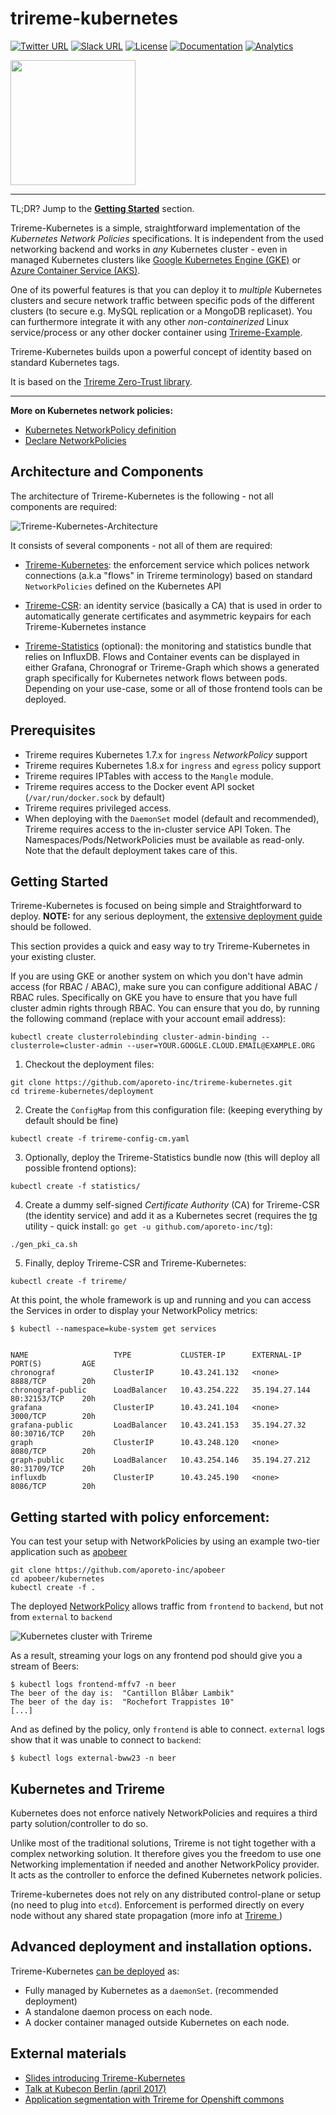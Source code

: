 # trireme-kubernetes

[![Twitter URL](https://img.shields.io/badge/twitter-follow-blue.svg)](https://twitter.com/aporeto_trireme) [![Slack URL](https://img.shields.io/badge/slack-join-green.svg)](https://triremehq.slack.com/messages/general/) [![License](https://img.shields.io/badge/license-Apache--2.0-blue.svg)](https://www.apache.org/licenses/LICENSE-2.0) [![Documentation](https://img.shields.io/badge/docs-godoc-blue.svg)](https://godoc.org/github.com/aporeto-inc/trireme)
[![Analytics](https://ga-beacon.appspot.com/UA-90327502-1/welcome-page)](https://github.com/igrigorik/ga-beacon)

<img src="docs/trireme.png" width="200">

----

TL;DR? Jump to the **[Getting Started](#getting-started)** section.

Trireme-Kubernetes is a simple, straightforward implementation of the _Kubernetes Network Policies_ specifications. It is independent from the used networking backend and works in _any_ Kubernetes cluster - even in managed Kubernetes clusters like [Google Kubernetes Engine (GKE)](https://cloud.google.com/kubernetes-engine/docs/) or [Azure Container Service (AKS)](https://docs.microsoft.com/en-us/azure/aks/).

One of its powerful features is that you can deploy it to _multiple_ Kubernetes clusters and secure network traffic between specific pods of the different clusters (to secure e.g. MySQL replication or a MongoDB replicaset). You can furthermore integrate it with any other _non-containerized_ Linux service/process or any other docker container using [Trireme-Example](https://github.com/aporeto-inc/trireme-example).

Trireme-Kubernetes builds upon a powerful concept of identity based on standard Kubernetes tags.

It is based on the [Trireme Zero-Trust library](https://github.com/aporeto-inc/trireme-lib).

----
**More on Kubernetes network policies:**

* [Kubernetes NetworkPolicy definition](https://kubernetes.io/docs/concepts/services-networking/network-policies/)
* [Declare NetworkPolicies](https://kubernetes.io/docs/tasks/administer-cluster/declare-network-policy/)


## Architecture and Components

The architecture of Trireme-Kubernetes is the following - not all components are required:

![Trireme-Kubernetes-Architecture](docs/trireme-kubernetes-architecture.png)

It consists of several components - not all of them are required:

* [Trireme-Kubernetes](https://github.com/aporeto-inc/trireme-kubernetes): the enforcement service which polices network connections (a.k.a "flows" in Trireme terminology) based on standard `NetworkPolicies` defined on the Kubernetes API

* [Trireme-CSR](https://github.com/aporeto-inc/trireme-csr): an identity service (basically a CA) that is used in order to automatically generate certificates and asymmetric keypairs for each Trireme-Kubernetes instance

* [Trireme-Statistics](https://github.com/aporeto-inc/trireme-statistics) (optional): the monitoring and statistics bundle that relies on InfluxDB. Flows and Container events can be displayed in either Grafana, Chronograf or Trireme-Graph which shows a generated graph specifically for Kubernetes network flows between pods. Depending on your use-case, some or all of those frontend tools can be deployed.


## Prerequisites

* Trireme requires Kubernetes 1.7.x for `ingress` _NetworkPolicy_ support
* Trireme requires Kubernetes 1.8.x for `ingress` and `egress` policy support
* Trireme requires IPTables with access to the `Mangle` module.
* Trireme requires access to the Docker event API socket (`/var/run/docker.sock` by default)
* Trireme requires privileged access.
* When deploying with the `DaemonSet` model (default and recommended), Trireme requires access to the in-cluster service API Token. The Namespaces/Pods/NetworkPolicies must be available as read-only. Note that the default deployment takes care of this.


## Getting Started

Trireme-Kubernetes is focused on being simple and Straightforward to deploy.
**NOTE:** for any serious deployment, the [extensive deployment guide](deployment/README.md) should be followed.

This section provides a quick and easy way to try Trireme-Kubernetes in your existing cluster.

If you are using GKE or another system on which you don't have admin access (for RBAC / ABAC), make sure you can configure additional ABAC / RBAC rules.
Specifically on GKE you have to ensure that you have full cluster admin rights through RBAC. You can ensure that you do, by running the following command (replace with your account email address):

```
kubectl create clusterrolebinding cluster-admin-binding --clusterrole=cluster-admin --user=YOUR.GOOGLE.CLOUD.EMAIL@EXAMPLE.ORG
```

1) Checkout the deployment files:
```
git clone https://github.com/aporeto-inc/trireme-kubernetes.git
cd trireme-kubernetes/deployment
```

2) Create the `ConfigMap` from this configuration file: (keeping everything by default should be fine)
```
kubectl create -f trireme-config-cm.yaml
```

3) Optionally, deploy the Trireme-Statistics bundle now (this will deploy all possible frontend options):
```
kubectl create -f statistics/
```

4) Create a dummy self-signed _Certificate Authority_ (CA) for Trireme-CSR (the identity service) and add it as a Kubernetes secret (requires the [tg](https://github.com/aporeto-inc/tg) utility - quick install: `go get -u github.com/aporeto-inc/tg`):
```
./gen_pki_ca.sh
```

5) Finally, deploy Trireme-CSR and Trireme-Kubernetes:
```
kubectl create -f trireme/
```

At this point, the whole framework is up and running and you can access the Services in order to display your NetworkPolicy metrics:

```
$ kubectl --namespace=kube-system get services


NAME                   TYPE           CLUSTER-IP      EXTERNAL-IP     PORT(S)         AGE
chronograf             ClusterIP      10.43.241.132   <none>          8888/TCP        20h
chronograf-public      LoadBalancer   10.43.254.222   35.194.27.144   80:32153/TCP    20h
grafana                ClusterIP      10.43.241.104   <none>          3000/TCP        20h
grafana-public         LoadBalancer   10.43.241.153   35.194.27.32    80:30716/TCP    20h
graph                  ClusterIP      10.43.248.120   <none>          8080/TCP        20h
graph-public           LoadBalancer   10.43.254.146   35.194.27.212   80:31709/TCP    20h
influxdb               ClusterIP      10.43.245.190   <none>          8086/TCP        20h
```

## Getting started with policy enforcement:

You can test your setup with NetworkPolicies by using an example two-tier application such as [apobeer](https://github.com/aporeto-inc/apobeer)
```
git clone https://github.com/aporeto-inc/apobeer
cd apobeer/kubernetes
kubectl create -f .
```

The deployed [NetworkPolicy](https://github.com/aporeto-inc/apobeer/blob/master/kubernetes/policy.yaml) allows traffic from `frontend` to `backend`, but not from `external` to `backend`


![Kubernetes cluster with Trireme](docs/apobeer.png)

As a result, streaming your logs on any frontend pod should give you a stream of Beers:

```
$ kubectl logs frontend-mffv7 -n beer
The beer of the day is:  "Cantillon Blåbær Lambik"
The beer of the day is:  "Rochefort Trappistes 10"
[...]
```

And as defined by the policy, only `frontend` is able to connect. `external` logs show that it was unable to connect to `backend`:

```
$ kubectl logs external-bww23 -n beer
```

## Kubernetes and Trireme

Kubernetes does not enforce natively NetworkPolicies and requires a third party solution/controller to do so.

Unlike most of the traditional solutions, Trireme is not tight together with a complex networking solution. It therefore gives you the freedom to use one Networking implementation if needed and another NetworkPolicy provider. It acts as the controller to enforce the defined Kubernetes network policies.

Trireme-kubernetes does not rely on any distributed control-plane or setup (no need to plug into `etcd`). Enforcement is performed directly on every node without any shared state propagation (more info at  [Trireme ](https://github.com/aporeto-inc/trireme-lib))


## Advanced deployment and installation options.

Trireme-Kubernetes [can be deployed](https://github.com/aporeto-inc/trireme-kubernetes/tree/master/deployment) as:

* Fully managed by Kubernetes as a `daemonSet`. (recommended deployment)
* A standalone daemon process on each node.
* A docker container managed outside Kubernetes on each node.


## External materials

* [Slides introducing Trireme-Kubernetes](https://github.com/bvandewalle/kubecon-zerotrust/blob/master/KubeCon%20-%20ZeroTrust.pdf)
* [Talk at Kubecon Berlin (april 2017)](https://www.youtube.com/watch?v=wm7rj2zhXM0&list=PL83F1zbzRHa8gDtbI5zoPpol9bTEIw3Xh)
* [Application segmentation with Trireme for Openshift commons](https://www.youtube.com/watch?v=EjAib6MrW60)
